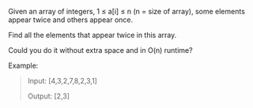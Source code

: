 Given an array of integers, 1 ≤ a[i] ≤ n (n = size of array), some elements appear twice and others appear once.

Find all the elements that appear twice in this array.

Could you do it without extra space and in O(n) runtime?

Example:

>Input:
>[4,3,2,7,8,2,3,1]
>
>Output:
>[2,3]
